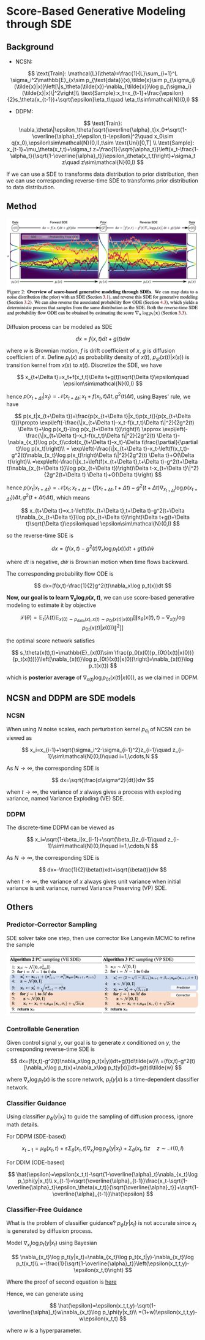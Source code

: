 # Score-Based Generative Modeling through SDE

## Background

- NCSN:

$$
\text{Train}: \mathcal{L}(\theta)=\frac{1}{L}\sum_{i=1}^L \sigma_i^2\mathbb{E}_{x\sim p_{\text{data}}(x),\tilde{x}\sim p_{\sigma_i}(\tilde{x}|x)}\left[\|s_\theta(\tilde{x})-\nabla_{\tilde{x}}\log p_{\sigma_i}(\tilde{x}|x)\|^2\right]\\
\text{Sample}:x_t=x_{t-1}+\frac{\epsilon}{2}s_\theta(x_{t-1})+\sqrt{\epsilon}\eta_t\quad \eta_t\sim\mathcal{N}(0,I)
$$

- DDPM:

$$
\text{Train}: \nabla_\theta\|\epsilon_\theta(\sqrt{\overline{\alpha}_t}x_0+\sqrt{1-\overline{\alpha}_t}\epsilon,t)-\epsilon\|^2\quad x_0\sim q(x_0),\epsilon\sim\mathcal{N}(0,I),t\sim \text{Uni}[0,T]
\\
\text{Sample}: x_{t-1}=\mu_\theta(x_t,t)+\sigma_t z=\frac{1}{\sqrt{\alpha_t}}\left(x_t-\frac{1-\alpha_t}{\sqrt{1-\overline{\alpha}_t}}\epsilon_\theta(x_t,t)\right)+\sigma_t z\quad z\sim\mathcal{N}(0,I)
$$

If we can use a SDE to transforms data distribution to prior distribution, then we can use corresponding reverse-time SDE to transforms prior distribution to data distribution.

## Method

![](fig/SDE1.png)

Diffusion process can be modeled as SDE

$$
dx=f(x,t)dt+g(t)dw
$$

where $w$ is Brownian motion, $f$ is drift coefficient of $x$, $g$ is diffusion coefficient of $x$. Define $p_t(x)$ as probability density of $x(t)$, $p_{st}(x(t)|x(s))$ is transition kernel from $x(s)$ to $x(t)$.
Discretize the SDE, we have

$$
x_{t+\Delta t}=x_t+f(x_t,t)\Delta t+g(t)\sqrt{\Delta t}\epsilon\quad \epsilon\sim\mathcal{N}(0,I)
$$

hence $p(x_{t+\Delta t}|x_t)=\mathcal{N}(x_{t+\Delta t};x_t+f(x_t,t)\Delta t,g^2(t)\Delta t)$, using Bayes' rule, we have

$$
p(x_t|x_{t+\Delta t})=\frac{p(x_{t+\Delta t}|x_t)p(x_t)}{p(x_{t+\Delta t})}\propto \exp\left(-\frac{\|x_{t+\Delta t}-x_t-f(x_t,t)\Delta t\|^2}{2g^2(t) \Delta t}+\log p(x_t)-\log p(x_{t+\Delta t})\right)\\
\approx  \exp\left(-\frac{\|x_{t+\Delta t}-x_t-f(x_t,t)\Delta t\|^2}{2g^2(t) \Delta t}-\nabla_{x_t}\log p(x_t)\cdot(x_{t+\Delta t}-x_t)-\Delta t\frac{\partial}{\partial t}\log p(x_t)\right)\\
= \exp\left(-\frac{\|x_{t+\Delta t}-x_t-\left(f(x_t,t)-g^2(t)\nabla_{x_t}\log p(x_t)\right)\Delta t\|^2}{2g^2(t) \Delta t}+O(\Delta t)\right)\\
=\exp\left(-\frac{\|x_t+\left(f(x_{t+\Delta t},t+\Delta t)-g^2(t+\Delta t)\nabla_{x_{t+\Delta t}}\log p(x_{t+\Delta t})\right)\Delta t-x_{t+\Delta t}\|^2}{2g^2(t+\Delta t) \Delta t}+O(\Delta t)\right)
$$

hence $p(x_t|x_{t+\Delta t})=\mathcal{N}\left(x_t;x_{t+\Delta t}-\left(f(x_{t+\Delta t},t+\Delta t)-g^2(t+\Delta t)\nabla_{x_{t+\Delta t}}\log p(x_{t+\Delta t})\right)\Delta t, g^2(t+\Delta t)\Delta t\right)$, which means

$$
x_{t+\Delta t}=x_t-\left(f(x_{t+\Delta t},t+\Delta t)-g^2(t+\Delta t)\nabla_{x_{t+\Delta t}}\log p(x_{t+\Delta t})\right)\Delta t+g(t+\Delta t)\sqrt{\Delta t}\epsilon\quad \epsilon\sim\mathcal{N}(0,I)
$$

so the reverse-time SDE is

$$
dx=(f(x,t)-g^2(t)\nabla_x\log p_t(x))dt+g(t)d\tilde{w}
$$

where $dt$ is negative, $d\tilde{w}$ is Brownian motion when time flows backward.

The corresponding probability flow ODE is

$$
dx=(f(x,t)-\frac{1}{2}g^2(t)\nabla_x\log p_t(x))dt
$$

__Now, our goal is to learn $\nabla_x\log p(x,t)$__, we can use score-based generative modeling to estimate it by objective

$$
\mathcal{L}(\theta)=\mathbb{E}_{t}\left[\lambda(t)\mathbb{E}_{x(0)\sim p_{\text{data}}(x),x(t)\sim p_{0t}(x(t)|x(0))}\left[\|s_\theta(x(t),t)-\nabla_{x(t)}\log p_{0t}(x(t)|x(0))\|^2\right]\right]
$$

the optimal score network satisfies

$$
s_\theta(x(t),t)=\mathbb{E}_{x(0)\sim \frac{p_0(x(0))p_{0t}(x(t)|x(0))}{p_t(x(t))}}\left[\nabla_{x(t)}\log p_{0t}(x(t)|x(0))\right]=\nabla_{x(t)}\log p_t(x(t))
$$

which is __posterior average__ of $\nabla_{x(t)}\log p_{0t}(x(t)|x(0))$, as we claimed in DDPM.

## NCSN and DDPM are SDE models

### NCSN

When using $N$ noise scales, each perturbation kernel $p_{\sigma_i}$ of NCSN can be viewed as

$$
x_i=x_{i-1}+\sqrt{\sigma_i^2-\sigma_{i-1}^2}z_{i-1}\quad z_{i-1}\sim\mathcal{N}(0,I)\quad i=1,\cdots,N
$$

As $N\to\infty$, the corresponding SDE is

$$
dx=\sqrt{\frac{d\sigma^2}{dt}}dw
$$

when $t\to\infty$, the variance of $x$  always gives a process with exploding variance, named Variance Exploding (VE) SDE.

### DDPM

The discrete-time DDPM can be viewed as

$$
x_i=\sqrt{1-\beta_i}x_{i-1}+\sqrt{\beta_i}z_{i-1}\quad z_{i-1}\sim\mathcal{N}(0,I)\quad i=1,\cdots,N
$$

As $N\to\infty$, the corresponding SDE is

$$
dx=-\frac{1}{2}\beta(t)xdt+\sqrt{\beta(t)}dw
$$

when $t\to\infty$, the variance of $x$ always gives unit variance when initial variance is unit variance, named Variance Preserving (VP) SDE.

## Others

### Predictor-Corrector Sampling

SDE solver take one step, then use corrector like Langevin MCMC to refine the sample

![](fig/SDE2.png)

### Controllable Generation

Given control signal $y$, our goal is to generate $x$ conditioned on $y$, the corresponding reverse-time SDE is

$$
dx=(f(x,t)-g^2(t)\nabla_x\log p_t(x|y))dt+g(t)d\tilde{w}\\
=(f(x,t)-g^2(t)[\nabla_x\log p_t(x)+\nabla_x\log p_t(y|x)])dt+g(t)d\tilde{w}
$$

where $\nabla_x\log p_t(x)$ is the score network, $p_t(y|x)$ is a time-dependent classifier network.

### Classifier Guidance

Using classifier $p_\phi(y|x_t)$ to guide the sampling of diffusion process, ignore math details.

For DDPM (SDE-based)

$$
x_{t-1}=\mu_\theta(x_t,t)+s\Sigma_\theta(x_t,t)\nabla_{x_t}\log p_\phi(y|x_t)+\Sigma_\theta(x_t,t)z\quad z\sim\mathcal{N}(0,I)
$$

For DDIM (ODE-based)

$$
\hat{\epsilon}=\epsilon(x_t,t)-\sqrt{1-\overline{\alpha}_t}\nabla_{x_t}\log p_\phi(y|x_t)\\
x_{t-1}=\sqrt{\overline{\alpha}_{t-1}}\frac{x_t-\sqrt{1-\overline{\alpha}_t}\epsilon_\theta(x_t,t)}{\sqrt{\overline{\alpha}_t}}+\sqrt{1-\overline{\alpha}_{t-1}}\hat{\epsilon}
$$

### Classifier-Free Guidance

What is the problem of classifier guidance? $p_\phi(y|x_t)$ is not accurate since $x_t$ is generated by diffusion process.

Model $\nabla_{x_t}\log p_t(y|x_t)$ using Bayesian

$$
\nabla_{x_t}\log p_t(y|x_t)=\nabla_{x_t}\log p_t(x_t|y)-\nabla_{x_t}\log p_t(x_t)\\
=-\frac{1}{\sqrt{1-\overline{\alpha}_t}}\left(\epsilon(x_t,t,y)-\epsilon(x_t,t)\right)
$$

Where the proof of second equation is [here](https://en.wikipedia.org/wiki/Diffusion_model#:~:text=DDPM%20and%20score%2Dbased%20generative,a%20NCSN%2C%20and%20vice%20versa.&text=Thus%2C%20a%20score%2Dbased%20network,be%20used%20for%20denoising%20diffusion.&text=Thus%2C%20a%20denoising%20network%20can,as%20for%20score%2Dbased%20diffusion.)

Hence, we can generate using

$$
\hat{\epsilon}=\epsilon(x_t,t,y)-\sqrt{1-\overline{\alpha}_t}w\nabla_{x_t}\log p_\phi(y|x_t)\\
=(1+w)\epsilon(x_t,t,y)-w\epsilon(x_t,t)
$$

where $w$ is a hyperparameter.